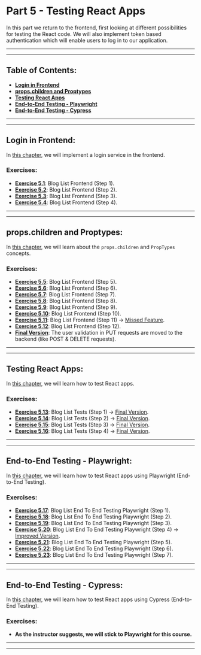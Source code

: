 # Part 5 - Testing React Apps

In this part we return to the frontend, first looking at different possibilities for testing the React code. We will also implement token based authentication which will enable users to log in to our application.

---
---

## Table of Contents:

- **[Login in Frontend](#login-in-frontend)**
- **[props.children and Proptypes](#propschildren-and-proptypes)**
- **[Testing React Apps](#testing-react-apps)**
- **[End-to-End Testing - Playwright](#end-to-end-testing---playwright)**
- **[End-to-End Testing - Cypress](#end-to-end-testing---cypress)**

---
---

## Login in Frontend:

In [this chapter](https://fullstackopen.com/en/part5/login_in_frontend), we will implement a login service in the frontend.

### Exercises:

- **[Exercise 5.1](https://github.com/Jvlsc/FullStack-Course/blob/8a5a61a496a4ff771a44a937d12524e0066cb3ee/part5/bloglist-frontend/src/App.jsx)**: Blog List Frontend (Step 1).
- **[Exercise 5.2](https://github.com/Jvlsc/FullStack-Course/blob/6acf27518801672a1dd905bd921423e2a3c979ae/part5/bloglist-frontend/src/App.jsx)**: Blog List Frontend (Step 2).
- **[Exercise 5.3](https://github.com/Jvlsc/FullStack-Course/blob/992485cf18a4ed1d87fc0ddb15491def2d7997f4/part5/bloglist-frontend/src/App.jsx)**: Blog List Frontend (Step 3).
- **[Exercise 5.4](https://github.com/Jvlsc/FullStack-Course/blob/6b3eace83e80f7af0064a83bd0570bb5a07dee59/part5/bloglist-frontend/src/App.jsx)**: Blog List Frontend (Step 4).

---
---

## props.children and Proptypes:

In [this chapter](https://fullstackopen.com/en/part5/props_children_and_proptypes), we will learn about the `props.children` and `PropTypes` concepts.

### Exercises:

- **[Exercise 5.5](https://github.com/Jvlsc/FullStack-Course/blob/ed232338f58afc5884de306ac3d132367e7b03ac/part5/bloglist-frontend/src/App.jsx)**: Blog List Frontend (Step 5).
- **[Exercise 5.6](https://github.com/Jvlsc/FullStack-Course/blob/5b428c0a6564f305439fbc571026b2befd4ca15d/part5/bloglist-frontend/src/App.jsx)**: Blog List Frontend (Step 6).
- **[Exercise 5.7](https://github.com/Jvlsc/FullStack-Course/blob/0ae28c705b8726ae103143414694400c2896a886/part5/bloglist-frontend/src/components/Blogs.jsx)**: Blog List Frontend (Step 7).
- **[Exercise 5.8](https://github.com/Jvlsc/FullStack-Course/blob/c1ce87d7ff527d0869b15156268e0f74ec9257df/part5/bloglist-frontend/src/App.jsx)**: Blog List Frontend (Step 8).
- **[Exercise 5.9](https://github.com/Jvlsc/FullStack-Course/blob/0ae28c705b8726ae103143414694400c2896a886/part5/bloglist-frontend/src/components/Blogs.jsx)**: Blog List Frontend (Step 9).
- **[Exercise 5.10](https://github.com/Jvlsc/FullStack-Course/blob/a091bff3cd12af5c4dfd138c241b08fbbc58f720/part5/bloglist-frontend/src/App.jsx)**: Blog List Frontend (Step 10).
- **[Exercise 5.11](https://github.com/Jvlsc/FullStack-Course/blob/a091bff3cd12af5c4dfd138c241b08fbbc58f720/part5/bloglist-frontend/src/App.jsx)**: Blog List Frontend (Step 11) -> [Missed Feature](https://github.com/Jvlsc/FullStack-Course/blob/f42f033c41cc39496c8f8e756723cf7efe922222/part5/bloglist-frontend/src/components/Blogs.jsx).
- **[Exercise 5.12](https://github.com/Jvlsc/FullStack-Course/blob/73c7539de70c39695c181fef3227e39043bb17ba/part5/bloglist-frontend/.eslintrc.cjs)**: Blog List Frontend (Step 12).
- **[Final Version](https://github.com/Jvlsc/FullStack-Course/blob/c16efbf82ef238a2aed65b8ea001ed8a777bd0e7/part5/bloglist-frontend/src/App.jsx)**: The user validation in PUT requests are moved to the backend (like POST & DELETE requests).

---
---

## Testing React Apps:

In [this chapter](https://fullstackopen.com/en/part5/testing_react_apps), we will learn how to test React apps.

### Exercises:

- **[Exercise 5.13](https://github.com/Jvlsc/FullStack-Course/blob/e11b985387c34aeba1be40f630bed6f77848919b/part5/bloglist-frontend/test/Blog.test.jsx)**: Blog List Tests (Step 1) -> [Final Version](https://github.com/Jvlsc/FullStack-Course/blob/e13bb31cc02fcf2cccc85c479ecad407903ef0c1/part5/bloglist-frontend/tests/Blogs.test.jsx).
- **[Exercise 5.14](https://github.com/Jvlsc/FullStack-Course/blob/e6cbaa673582a0da03af6b8009afe6d8cdd5471b/part5/bloglist-frontend/test/Blog.test.jsx)**: Blog List Tests (Step 2) -> [Final Version](https://github.com/Jvlsc/FullStack-Course/blob/e13bb31cc02fcf2cccc85c479ecad407903ef0c1/part5/bloglist-frontend/tests/Blogs.test.jsx).
- **[Exercise 5.15](https://github.com/Jvlsc/FullStack-Course/blob/442c11044d21ac97b30501bc60934a37ff06ba26/part5/bloglist-frontend/test/Blogs.test.jsx)**: Blog List Tests (Step 3) -> [Final Version](https://github.com/Jvlsc/FullStack-Course/blob/e13bb31cc02fcf2cccc85c479ecad407903ef0c1/part5/bloglist-frontend/tests/Blogs.test.jsx).
- **[Exercise 5.16](https://github.com/Jvlsc/FullStack-Course/blob/ea7e30cbe7f349a740d8d7f5fc46c3f5fe6989e1/part5/bloglist-frontend/test/BlogForm.test.jsx)**: Blog List Tests (Step 4) -> [Final Version](https://github.com/Jvlsc/FullStack-Course/blob/e13bb31cc02fcf2cccc85c479ecad407903ef0c1/part5/bloglist-frontend/tests/BlogForm.test.jsx).

---
---

## End-to-End Testing - Playwright:

In [this chapter](https://fullstackopen.com/en/part5/end_to_end_testing_playwright), we will learn how to test React apps using Playwright (End-to-End Testing).

### Exercises:

- **[Exercise 5.17](https://github.com/Jvlsc/FullStack-Course/blob/a49e842de58b5c1f6336be44420464118e88cf3a/part5/bloglist-E2E/tests/login.spec.js)**: Blog List End To End Testing Playwright (Step 1).
- **[Exercise 5.18](https://github.com/Jvlsc/FullStack-Course/blob/a49e842de58b5c1f6336be44420464118e88cf3a/part5/bloglist-E2E/tests/login.spec.js)**: Blog List End To End Testing Playwright (Step 2).
- **[Exercise 5.19](https://github.com/Jvlsc/FullStack-Course/blob/42fe74db238b0f36baa0f01ed5d14c72d85424d6/part5/bloglist-E2E/tests/tests.spec.js)**: Blog List End To End Testing Playwright (Step 3).
- **[Exercise 5.20](https://github.com/Jvlsc/FullStack-Course/blob/6e520493f87e3e067e1fbf2840c7754056dfaa40/part5/bloglist-E2E/tests/tests.spec.js)**: Blog List End To End Testing Playwright (Step 4) -> [Improved Version](https://github.com/Jvlsc/FullStack-Course/blob/a7e3aa74feb014358890112a873aa54259229dfb/part5/bloglist-E2E/tests/tests.spec.js).
- **[Exercise 5.21](https://github.com/Jvlsc/FullStack-Course/blob/8cce2010093f5d32e38e416db60b54023fc6d2a1/part5/bloglist-E2E/tests/tests.spec.js)**: Blog List End To End Testing Playwright (Step 5).
- **[Exercise 5.22](https://github.com/Jvlsc/FullStack-Course/blob/d51214fe8dfe5da641043b7466e2f9de7f146bce/part5/bloglist-E2E/tests/tests.spec.js)**: Blog List End To End Testing Playwright (Step 6).
- **[Exercise 5.23](https://github.com/Jvlsc/FullStack-Course/blob/a7e3aa74feb014358890112a873aa54259229dfb/part5/bloglist-E2E/tests/tests.spec.js)**: Blog List End To End Testing Playwright (Step 7).

---
---

## End-to-End Testing - Cypress:

In [this chapter](https://fullstackopen.com/en/part5/end_to_end_testing_cypress), we will learn how to test React apps using Cypress (End-to-End Testing).

### Exercises:

- **As the instructor suggests, we will stick to Playwright for this course.**

---
---
